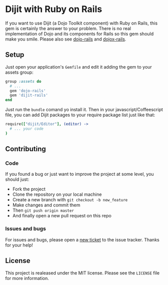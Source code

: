 # Dijit with Ruby on Rails

If you want to use Dijit (a Dojo Toolkit component) with Ruby on Rails, this gem is certainly the answer to your problem. There is no real implementation of Dojo and its components for Rails so this gem should make you smile. Please also see [dojo-rails](https://github.com/robin850/dojo-rails) and [dojox-rails](https://github.com/robin850/dojox-rails).

## Setup

Just open your application's `Gemfile` and edit it adding the gem to your assets group:

```ruby
group :assets do
  # ...
  gem 'dojo-rails'
  gem 'dijit-rails'
end
```

Just run the `bundle` comand yo install it. Then in your javascript/Coffeescript file, you can add Dijit packages to your require package list just like that:

```coffeescript
require(["dijit/Editor"], (editor) ->
  # ... your code
)
```
## Contributing

### Code

If you found a bug or just want to improve the project at some level, you should just:

* Fork the project
* Clone the repository on your local machine
* Create a new branch with `git checkout -b new_feature`
* Make changes and commit them
* Then `git push origin master`
* And finally open a new pull request on this repo

### Issues and bugs

For issues and bugs, please open a [new ticket](https://github.com/robin850/dijit-rails/issues/new) to the issue tracker. Thanks for your help!

## License

This project is realeased under the MIT license. Please see the `LICENSE` file for more information.